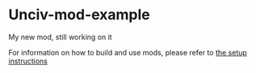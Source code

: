 # Unciv-mod-example

My new mod, still working on it

For information on how to build and use mods, please refer to [the setup instructions](https://yairm210.github.io/Unciv/Modders/Making-a-new-Civilization/)
